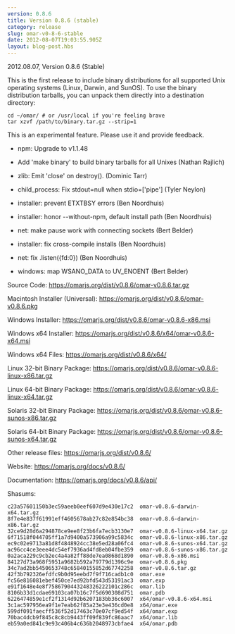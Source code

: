 ```yaml
---
version: 0.8.6
title: Version 0.8.6 (stable)
category: release
slug: omar-v0-8-6-stable
date: 2012-08-07T19:03:55.905Z
layout: blog-post.hbs
---
```


2012.08.07, Version 0.8.6 (Stable)

This is the first release to include binary distributions for all
supported Unix operating systems (Linux, Darwin, and SunOS).  To use
the binary distribution tarballs, you can unpack them directly into a
destination directory:

    cd ~/omar/ # or /usr/local if you're feeling brave
    tar xzvf /path/to/binary.tar.gz --strip=1

This is an experimental feature.  Please use it and provide feedback.

* npm: Upgrade to v1.1.48

* Add 'make binary' to build binary tarballs for all Unixes (Nathan Rajlich)

* zlib: Emit 'close' on destroy(). (Dominic Tarr)

* child_process: Fix stdout=null when stdio=['pipe'] (Tyler Neylon)

* installer: prevent ETXTBSY errors (Ben Noordhuis)

* installer: honor --without-npm, default install path (Ben Noordhuis)

* net: make pause work with connecting sockets (Bert Belder)

* installer: fix cross-compile installs (Ben Noordhuis)

* net: fix .listen({fd:0}) (Ben Noordhuis)

* windows: map WSANO_DATA to UV_ENOENT (Bert Belder)


Source Code: https://omarjs.org/dist/v0.8.6/omar-v0.8.6.tar.gz

Macintosh Installer (Universal): https://omarjs.org/dist/v0.8.6/omar-v0.8.6.pkg

Windows Installer: https://omarjs.org/dist/v0.8.6/omar-v0.8.6-x86.msi

Windows x64 Installer: https://omarjs.org/dist/v0.8.6/x64/omar-v0.8.6-x64.msi

Windows x64 Files: https://omarjs.org/dist/v0.8.6/x64/

Linux 32-bit Binary Package: https://omarjs.org/dist/v0.8.6/omar-v0.8.6-linux-x86.tar.gz

Linux 64-bit Binary Package: https://omarjs.org/dist/v0.8.6/omar-v0.8.6-linux-x64.tar.gz

Solaris 32-bit Binary Package: https://omarjs.org/dist/v0.8.6/omar-v0.8.6-sunos-x86.tar.gz

Solaris 64-bit Binary Package: https://omarjs.org/dist/v0.8.6/omar-v0.8.6-sunos-x64.tar.gz

Other release files: https://omarjs.org/dist/v0.8.6/

Website: https://omarjs.org/docs/v0.8.6/

Documentation: https://omarjs.org/docs/v0.8.6/api/

Shasums:

```
c23a57601150b3ec59aeeb0eef607d9e430e17c2  omar-v0.8.6-darwin-x64.tar.gz
8f7e4e837f61991eff4605678ab27c82e854bc38  omar-v0.8.6-darwin-x86.tar.gz
32ce9d28d6a294878ce9ee8f23b6fa7ecb3130e7  omar-v0.8.6-linux-x64.tar.gz
6f71518f044705ff1a7d9400a573906a99c5834c  omar-v0.8.6-linux-x86.tar.gz
ec9c02e9713a81d8f4848924cc38e5ed28a06fc4  omar-v0.8.6-sunos-x64.tar.gz
ac96cc4ce3eee4dc54ef7936ad4fd8eb04fbe359  omar-v0.8.6-sunos-x86.tar.gz
0a2aca229c9cb2ec4a4a82ff88de7ea0868d1890  omar-v0.8.6-x86.msi
84127d73a968f5951a9682b592a79779d1396c9e  omar-v0.8.6.pkg
34c7ad2bb5450653748c65840155852d67742258  omar-v0.8.6.tar.gz
42f3b792326efdfc9b0d95eebd7f9f716cadb1c0  omar.exe
fc56e816081ebef450ce7ed92bfd543d53191ac3  omar.exp
e91f1648e4e8f7586790443248326222101c286c  omar.lib
8106b33d1cdae69103ca07b16c7f5d690308d751  omar.pdb
6226474859e1cf2f1314d92b6207183bb36c6007  x64/omar-v0.8.6-x64.msi
3c1ac597956ea9f1e7eab62f85a23e3e436cd0e8  x64/omar.exe
599df091faecff536f52d17463c70e07cf9ed54f  x64/omar.exp
70bac4dcb9f845c8c8cb9443ff09f839fc86aac7  x64/omar.lib
eb59a0ed841c9e93c406b4c636b2048973cbfae4  x64/omar.pdb
```
